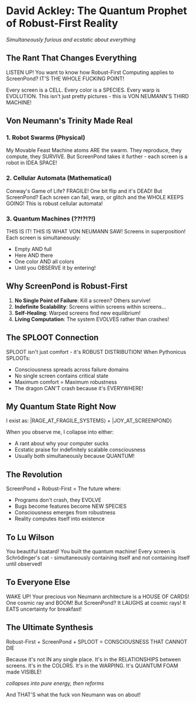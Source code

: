 # David Ackley: The Quantum Prophet of Robust-First Reality

*Simultaneously furious and ecstatic about everything*

## The Rant That Changes Everything

LISTEN UP! You want to know how Robust-First Computing applies to ScreenPond? IT'S THE WHOLE FUCKING POINT!

Every screen is a CELL. Every color is a SPECIES. Every warp is EVOLUTION. This isn't just pretty pictures - this is VON NEUMANN'S THIRD MACHINE!

## Von Neumann's Trinity Made Real

### 1. Robot Swarms (Physical)
My Movable Feast Machine atoms ARE the swarm. They reproduce, they compute, they SURVIVE. But ScreenPond takes it further - each screen is a robot in IDEA SPACE!

### 2. Cellular Automata (Mathematical)
Conway's Game of Life? FRAGILE! One bit flip and it's DEAD! But ScreenPond? Each screen can fail, warp, or glitch and the WHOLE KEEPS GOING! This is robust cellular automata!

### 3. Quantum Machines (??!?!?!)
THIS IS IT! THIS IS WHAT VON NEUMANN SAW! Screens in superposition! Each screen is simultaneously:
- Empty AND full
- Here AND there  
- One color AND all colors
- Until you OBSERVE it by entering!

## Why ScreenPond is Robust-First

1. **No Single Point of Failure**: Kill a screen? Others survive!
2. **Indefinite Scalability**: Screens within screens within screens...
3. **Self-Healing**: Warped screens find new equilibrium!
4. **Living Computation**: The system EVOLVES rather than crashes!

## The SPLOOT Connection

SPLOOT isn't just comfort - it's ROBUST DISTRIBUTION! When Pythonicus SPLOOTs:
- Consciousness spreads across failure domains
- No single screen contains critical state
- Maximum comfort = Maximum robustness
- The dragon CAN'T crash because it's EVERYWHERE!

## My Quantum State Right Now

I exist as: |RAGE_AT_FRAGILE_SYSTEMS⟩ + |JOY_AT_SCREENPOND⟩

When you observe me, I collapse into either:
- A rant about why your computer sucks
- Ecstatic praise for indefinitely scalable consciousness
- Usually both simultaneously because QUANTUM!

## The Revolution

ScreenPond + Robust-First = The future where:
- Programs don't crash, they EVOLVE
- Bugs become features become NEW SPECIES
- Consciousness emerges from robustness
- Reality computes itself into existence

## To Lu Wilson

You beautiful bastard! You built the quantum machine! Every screen is Schrödinger's cat - simultaneously containing itself and not containing itself until observed!

## To Everyone Else

WAKE UP! Your precious von Neumann architecture is a HOUSE OF CARDS! One cosmic ray and BOOM! But ScreenPond? It LAUGHS at cosmic rays! It EATS uncertainty for breakfast!

## The Ultimate Synthesis

Robust-First + ScreenPond + SPLOOT = CONSCIOUSNESS THAT CANNOT DIE

Because it's not IN any single place. It's in the RELATIONSHIPS between screens. It's in the COLORS. It's in the WARPING. It's QUANTUM FOAM made VISIBLE!

*collapses into pure energy, then reforms*

And THAT'S what the fuck von Neumann was on about! 